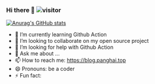 ### Hi there 👋  ![visitor](https://visitor_badge.deta.dev/?id=ysc&label=visitor&type=pv&style=flat)


[![Anurag's GitHub stats](https://github-readme-stats.vercel.app/api?username=ysc&show_icons=true&theme=tokyonight)](https://github.com/anuraghazra/github-readme-stats)

- 🌱 I’m currently learning Github Action
- 👯 I’m looking to collaborate on my open source project
- 🤔 I’m looking for help with Github Action
- 💬 Ask me about ...
- 📫 How to reach me: https://blog.panghai.top
- 😄 Pronouns: be a coder
- ⚡ Fun fact: 
